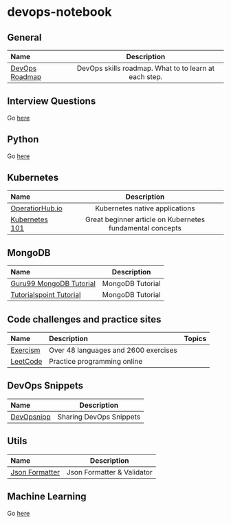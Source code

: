# devops-notebook


## General
Name | Description
:------|:------:
[DevOps Roadmap](https://github.com/kamranahmedse/developer-roadmap) | DevOps skills roadmap. What to to learn at each step.


## Interview Questions
Go [here](interview_questions.md)

## Python
Go [here](python.md)

## Kubernetes

Name | Description
:------|:------:
[OperatiorHub.io](https://www.operatorhub.io) | Kubernetes native applications
[Kubernetes 101](https://medium.com/google-cloud/kubernetes-101-pods-nodes-containers-and-clusters-c1509e409e16) | Great beginner article on Kubernetes fundamental concepts


## MongoDB
Name | Description
:------|:------:
[Guru99 MongoDB Tutorial](https://www.guru99.com/what-is-mongodb.html) | MongoDB Tutorial
[Tutorialspoint Tutorial](https://www.tutorialspoint.com/mongodb) | MongoDB Tutorial


## Code challenges and practice sites

Name | Description | Topics
:------|:--------|:--------:
[Exercism](https://exercism.io) | Over 48 languages and 2600 exercises
[LeetCode](https://leetcode.com) | Practice programming online

## DevOps Snippets

Name | Description
:------|:------:
[DevOpsnipp](https://www.devopsnipp.com/) | Sharing DevOps Snippets

## Utils

Name | Description
:------|:------:
[Json Formatter](https://jsonformatter.curiousconcept.com) | Json Formatter & Validator

## Machine Learning
Go [here](machine_learning.md)

